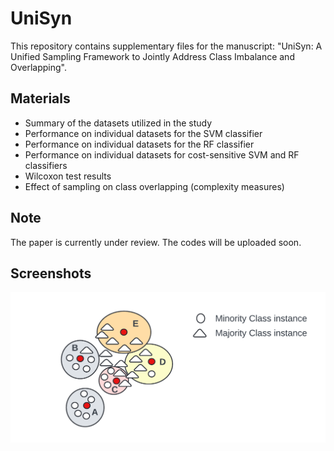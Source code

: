 
# UniSyn

This repository contains supplementary files for the manuscript: 
"UniSyn: A Unified Sampling Framework to Jointly Address Class Imbalance and Overlapping".


## Materials

* Summary of the datasets utilized in the study
* Performance on individual datasets for the SVM classifier
* Performance on individual datasets for the RF classifier
* Performance on individual datasets for cost-sensitive SVM and RF classifiers
* Wilcoxon test results
* Effect of sampling on class overlapping (complexity measures)


## Note

The paper is currently under review. The codes will be uploaded soon.
## Screenshots

![App Screenshot](https://github.com/newaz-aa/Hybrid-Sampling/blob/main/Figures/Minority%20categorization.png)

